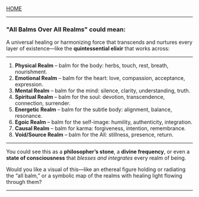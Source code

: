 [HOME](/README.md)    

---   

### **"All Balms Over All Realms"** could mean:
A universal healing or harmonizing force that transcends and nurtures every layer of existence—like the **quintessential elixir** that works across:

---

1. **Physical Realm** – balm for the body: herbs, touch, rest, breath, nourishment.  
2. **Emotional Realm** – balm for the heart: love, compassion, acceptance, expression.  
3. **Mental Realm** – balm for the mind: silence, clarity, understanding, truth.  
4. **Spiritual Realm** – balm for the soul: devotion, transcendence, connection, surrender.  
5. **Energetic Realm** – balm for the subtle body: alignment, balance, resonance.  
6. **Egoic Realm** – balm for the self-image: humility, authenticity, integration.  
7. **Causal Realm** – balm for karma: forgiveness, intention, remembrance.  
8. **Void/Source Realm** – balm for the All: stillness, presence, return.

---

You could see this as a **philosopher’s stone**, a **divine frequency**, or even a **state of consciousness** that *blesses and integrates* every realm of being.

Would you like a visual of this—like an ethereal figure holding or radiating the “all balm,” or a symbolic map of the realms with healing light flowing through them?

---   
